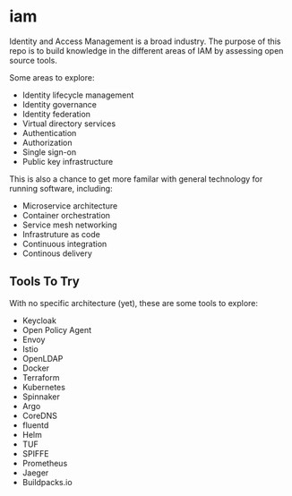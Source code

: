 # iam
Identity and Access Management is a broad industry. The purpose of this repo is to build knowledge in the different areas of IAM by assessing open source tools.

Some areas to explore:
* Identity lifecycle management
* Identity governance
* Identity federation
* Virtual directory services
* Authentication
* Authorization
* Single sign-on
* Public key infrastructure

This is also a chance to get more familar with general technology for running software, including:
* Microservice architecture
* Container orchestration
* Service mesh networking
* Infrastruture as code
* Continuous integration
* Continous delivery

## Tools To Try
With no specific architecture (yet), these are some tools to explore:
* Keycloak
* Open Policy Agent
* Envoy
* Istio
* OpenLDAP
* Docker
* Terraform
* Kubernetes
* Spinnaker
* Argo
* CoreDNS
* fluentd
* Helm
* TUF
* SPIFFE
* Prometheus
* Jaeger
* Buildpacks.io
